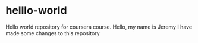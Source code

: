# helllo-world
Hello world repository for coursera course.
Hello, my name is Jeremy
I have made some changes to this repository
